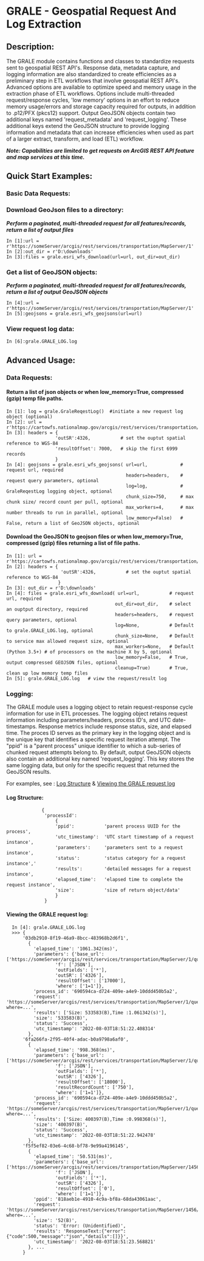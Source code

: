 # GRALE - Geospatial Request And Log Extraction
## Description:
  The GRALE module contains functions and classes to standardize requests sent to geospatial REST API's. Response data, metadata capture, and logging information are also standardized to create efficiencies as a preliminary step in ETL workflows that involve geospatial REST API's.  Advanced options are available to optimize speed and memory usage in the extraction phase of ETL workflows. Options include multi-threaded request/response cycles, 'low memory' options in an effort to reduce memory usage/errors and storage capacity required for outputs, in addition to .p12/PFX (pkcs12) support.  Output GeoJSON objects contain two additional keys named 'request_metadata' and 'request_logging'.  These additional keys extend the GeoJSON structure to provide logging information and metadata that can increase efficiencies when used as part of a larger extract, transform, and load (ETL) workflow.

  ***Note: Capabilities are limited to get requests on ArcGIS REST API feature and map services at this time.*** 
  
## Quick Start Examples:
  ### Basic Data Requests:  
    
  ### Download GeoJson files to a directory:
  ***Perform a paginated, multi-threaded request for all features/records, return a list of output files***
  
    In [1]:url = r'https://someServer/arcgis/rest/services/transportation/MapServer/1'
    In [2]:out_dir = r'D:\downloads'
    In [3]:files = grale.esri_wfs_download(url=url, out_dir=out_dir)
    
  ### Get a list of GeoJSON objects:
  ***Perform a paginated, multi-threaded request for all features/records, return a list of output GeoJSON objects***
  
    In [4]:url = r'https://someServer/arcgis/rest/services/transportation/MapServer/1'
    In [5]:geojsons = grale.esri_wfs_geojsons(url=url)
    
  ### View request log data:
    In [6]:grale.GRALE_LOG.log
    
## Advanced Usage:

### Data Requests:
  #### Return a list of json objects or when low_memory=True, compressed (gzip) temp file paths.

    In [1]: log = grale.GraleReqestLog()  #initiate a new request log object (optional)
    In [2]: url = r'https://cartowfs.nationalmap.gov/arcgis/rest/services/transportation/MapServer/1'
    In [3]: headers = {
                      'outSR':4326,           # set the ouptut spatial reference to WGS-84
                      'resultOffset': 7000,   # skip the first 6999 records
                      }
    In [4]: geojsons = grale.esri_wfs_geojsons( url=url,            # request url, required
                                                headers=headers,    # request query parameters, optional
                                                log=log,            # GraleReqestLog logging object, optional
                                                chunk_size=750,     # max chunk size/ record count per pull, optional
                                                max_workers=4,      # max number threads to run in parallel, optional
                                                low_memory=False)   # False, return a list of GeoJSON objects, optional
                                                
  #### Download the GeoJSON to geojson files or when low_memory=True, compressed (gzip) files returning a list of file paths.
    In [1]: url = r'https://cartowfs.nationalmap.gov/arcgis/rest/services/transportation/MapServer/2'
    In [2]: headers = {
                        'outSR':4326,           # set the ouptut spatial reference to WGS-84
                       }
    In [3]: out_dir = r'D:\downloads'
    In [4]: files = grale.esri_wfs_download( url=url,           # request url, required
                                            out_dir=out_dir,    # select an ouptput directory, required   
                                            headers=headers,    # request query parameters, optional
                                            log=None,           # Default to grale.GRALE_LOG.log, optional
                                            chunk_size=None,    # Default to service max allowed request size, optional
                                            max_workers=None,   # Default (Python 3.5+) # of processors on the machine X by 5, optional
                                            low_memory=False,   # True, output compressed GEOJSON files, optional
                                            cleanup=True)       # True, clean up low memory temp files 
    In [5]: grale.GRALE_LOG.log   # view the request/result log
    
### Logging:
  The GRALE module uses a logging object to retain request-response cycle information for use in ETL processes.  The logging object retains request information     including parameters/headers, process ID's, and  UTC date-timestamps.  Response metrics include response status, size, and elapsed time. The proces ID serves as the primary key in the logging object and is the unique key that identifies a specific request iteration attempt.  The "ppid" is a "parent process" unique identifier  to which a sub-series of chunked request attempts belong to.  By default, output GeoJSON objects also contain an additional key named 'request_logging'.  This key stores the same logging data, but only for the specific request that returned the GeoJSON results.
  
  For examples, see :  [Log Structure](#log-structure) & [Viewing the GRALE request log](#viewing-the-grale-request-log)
#### Log Structure:
                 {
                  'processId':
                      {
                      'ppid':           'parent process UUID for the process', 
                      'utc_timestamp':  'UTC start timestamp of a request instance', 
                      'parameters':     'parameters sent to a request instance',   
                      'status':         'status category for a request instance','  
                      'results':        'detailed messages for a request instance',
                      'elapsed_time':   'elapsed time to complete the request instance',
                      'size':           'size of return object/data'
                      }
                  }
                
  #### Viewing the GRALE request log:
      In [4]: grale.GRALE_LOG.log
      >>> {
          '03db2910-8f19-46a9-8bcc-483968b2d6f1',
            {	
              'elapsed_time': '1061.342(ms)',
              'parameters': {'base_url': ['https://someServer/arcgis/rest/services/transportation/MapServer/1/query'],
                      'f': ['JSON'],
                      'outFields': ['*'],
                      'outSR': ['4326'],
                      'resultOffset': ['17000'],
                      'where': ['1=1']},
              'process_id': '690594ca-d724-409e-a4e9-10ddd450b5a2',
              'request': 'https://someServer/arcgis/rest/services/transportation/MapServer/1/query?where=...',
              'results': ['Size: 533583(B),Time :1.061342(s)'],
              'size': '533583(B)',
              'status': 'Success',
              'utc_timestamp': '2022-08-03T18:51:22.408314'
            },
          '6fa266fa-2f95-40f4-adac-b0a9798a6af0',
            {
              'elapsed_time': '998.368(ms)',
              'parameters': {'base_url': ['https://someServer/arcgis/rest/services/transportation/MapServer/1/query'],
                      'f': ['JSON'],
                      'outFields': ['*'],
                      'outSR': ['4326'],
                      'resultOffset': ['18000'],
                      'resultRecordCount': ['750'],
                      'where': ['1=1']},
              'process_id': '690594ca-d724-409e-a4e9-10ddd450b5a2',
              'request': 'https://someServer/arcgis/rest/services/transportation/MapServer/1/query?where=...',
              'results': ['Size: 400397(B),Time :0.998368(s)'],
              'size': '400397(B)',
              'status': 'Success',
              'utc_timestamp': '2022-08-03T18:51:22.942478'
            },
          'f5f5ef82-03e6-4c68-bf78-9e99a4196145',
            {
              'elapsed_time': '50.531(ms)',
              'parameters': {'base_url': ['https://someServer/arcgis/rest/services/transportation/MapServer/1456/query'],
                      'f': ['JSON'],
                      'outFields': ['*'],
                      'outSR': ['4326'],
                      'resultOffset': ['0'],
                      'where': ['1=1']},
              'ppid': '818aeb1e-4910-4c9a-bf8a-68da43061aac',
              'request': 'https://someServer/arcgis/rest/services/transportation/MapServer/1456/query?where=...',
              'size': '52(B)',
              'status': 'Error: (Unidentified)',
              'results': 'ResponseText:{"error":{"code":500,"message":"json","details":[]}}',
              'utc_timestamp': '2022-08-03T18:51:23.568821'
            }, ...
          }
